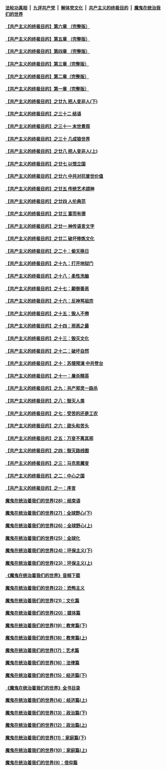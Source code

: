 

####  [法轮功真相](../../../../basic/blob/master/README.md?t=04222131) &nbsp;|&nbsp; [九评共产党](../../../../9ping.md/blob/master/README.md?t=04222131) &nbsp;|&nbsp; [解体党文化](../../../../jtdwh.md/blob/master/README.md?t=04222131)  &nbsp;|&nbsp; [共产主义的终极目的](../../../../gczydzjmd.md/blob/master/README.md?t=04222131) &nbsp;|&nbsp; [魔鬼在统治我们的世界](../../../../mgztzwmdsj.md/blob/master/README.md?t=04222131) 

#### [【共产主义的终极目的】第六章 （完整版）](../pages/nsc422/n11428913.md?t=04222131) 

#### [【共产主义的终极目的】第五章 （完整版）](../pages/nsc422/n11428912.md?t=04222131) 

#### [【共产主义的终极目的】第四章 （完整版）](../pages/nsc422/n11428907.md?t=04222131) 

#### [【共产主义的终极目的】第三章（完整版）](../pages/nsc422/n11428848.md?t=04222131) 

#### [【共产主义的终极目的】第二章（完整版）](../pages/nsc422/n11428831.md?t=04222131) 

#### [【共产主义的终极目的】第一章（完整版）](../pages/nsc422/n11417651.md?t=04222131) 

#### [【共产主义的终极目的】之廿九 把人变非人(下)](../pages/nsc422/n11344140.md?t=04222131) 

#### [【共产主义的终极目的】之三十二 结语](../pages/nsc422/n11360535.md?t=04222131) 

#### [【共产主义的终极目的】之三十一 末世景观](../pages/nsc422/n11351129.md?t=04222131) 

#### [【共产主义的终极目的】之三十 几成狼世界](../pages/nsc422/n11348280.md?t=04222131) 

#### [【共产主义的终极目的】之廿八 把人变非人(上)](../pages/nsc422/n11340492.md?t=04222131) 

#### [【共产主义的终极目的】之廿七 以恨立国](../pages/nsc422/n11336944.md?t=04222131) 

#### [【共产主义的终极目的】之廿六 中共对抗普世价值](../pages/nsc422/n11324785.md?t=04222131) 

#### [【共产主义的终极目的】之廿五 传统艺术颂神](../pages/nsc422/n11296396.md?t=04222131) 

#### [【共产主义的终极目的】之廿四 人伦典范](../pages/nsc422/n11296397.md?t=04222131) 

#### [【共产主义的终极目的】之廿三 富而有德](../pages/nsc422/n11283598.md?t=04222131) 

#### [【共产主义的终极目的】之廿一 神传语言文字](../pages/nsc422/n11263265.md?t=04222131) 

#### [【共产主义的终极目的】之廿二 破坏修炼文化](../pages/nsc422/n11245728.md?t=04222131) 

#### [【共产主义的终极目的】之二十：偷天换日](../pages/nsc422/n11238846.md?t=04222131) 

#### [【共产主义的终极目的】之十九：打开地狱门](../pages/nsc422/n11206376.md?t=04222131) 

#### [【共产主义的终极目的】之十八：柔性洗脑](../pages/nsc422/n11199994.md?t=04222131) 

#### [【共产主义的终极目的】之十七：颠倒善恶](../pages/nsc422/n11179782.md?t=04222131) 

#### [【共产主义的终极目的】之十六：反神骂祖宗](../pages/nsc422/n11166798.md?t=04222131) 

#### [【共产主义的终极目的】之十五：毁人不倦](../pages/nsc422/n11166792.md?t=04222131) 

#### [【共产主义的终极目的】之十四：邪恶之最](../pages/nsc422/n11150249.md?t=04222131) 

#### [【共产主义的终极目的】之十三：毁灭文化](../pages/nsc422/n11135227.md?t=04222131) 

#### [【共产主义的终极目的】之十二：破坏自然](../pages/nsc422/n11135214.md?t=04222131) 

#### [【共产主义的终极目的】之十：苏俄预演 中共登台](../pages/nsc422/n11118424.md?t=04222131) 

#### [【共产主义的终极目的】之十一：屠杀精英](../pages/nsc422/n11118442.md?t=04222131) 

#### [【共产主义的终极目的】之九：共产邪灵一路杀](../pages/nsc422/n11114139.md?t=04222131) 

#### [【共产主义的终极目的】之八：毁灭人类](../pages/nsc422/n11108503.md?t=04222131) 

#### [【共产主义的终极目的】之七：受苦的还是工农](../pages/nsc422/n11101809.md?t=04222131) 

#### [【共产主义的终极目的】之六：甜头和苦头](../pages/nsc422/n11096971.md?t=04222131) 

#### [【共产主义的终极目的】之五：万变不离其邪](../pages/nsc422/n11091285.md?t=04222131) 

#### [【共产主义的终极目的】之四：毁灭路线图](../pages/nsc422/n11086284.md?t=04222131) 

#### [【共产主义的终极目的】之三：马克思魔变](../pages/nsc422/n11061941.md?t=04222131) 

#### [【共产主义的终极目的】之二：中心之国](../pages/nsc422/n11047728.md?t=04222131) 

#### [【共产主义的终极目的】之一：序言](../pages/nsc422/n11086077.md?t=04222131) 

#### [魔鬼在统治着我们的世界(28)：结束语](../pages/nsc422/n10936246.md?t=04222131) 

#### [魔鬼在统治着我们的世界(27)：全球野心(下)](../pages/nsc422/n10928319.md?t=04222131) 

#### [魔鬼在统治着我们的世界(26)：全球野心(上)](../pages/nsc422/n10900318.md?t=04222131) 

#### [魔鬼在统治着我们的世界(25)：全球化](../pages/nsc422/n10788205.md?t=04222131) 

#### [魔鬼在统治着我们的世界(24)：环保主义(下)](../pages/nsc422/n10695307.md?t=04222131) 

#### [魔鬼在统治着我们的世界(23)：环保主义(上)](../pages/nsc422/n10688613.md?t=04222131) 

#### [《魔鬼在统治着我们的世界》音频下载](../pages/nsc422/n10635553.md?t=04222131) 

#### [魔鬼在统治着我们的世界(22)：恐怖主义](../pages/nsc422/n10614727.md?t=04222131) 

#### [魔鬼在统治着我们的世界(21)：文化篇](../pages/nsc422/n10597706.md?t=04222131) 

#### [魔鬼在统治着我们的世界(20)：媒体篇](../pages/nsc422/n10586579.md?t=04222131) 

#### [魔鬼在统治着我们的世界(19)：教育篇(下)](../pages/nsc422/n10564808.md?t=04222131) 

#### [魔鬼在统治着我们的世界(18)：教育篇(上)](../pages/nsc422/n10526970.md?t=04222131) 

#### [魔鬼在统治着我们的世界(17)：艺术篇](../pages/nsc422/n10499093.md?t=04222131) 

#### [魔鬼在统治着我们的世界(16)：法律篇](../pages/nsc422/n10485969.md?t=04222131) 

#### [魔鬼在统治着我们的世界(15)：经济篇(下)](../pages/nsc422/n10469975.md?t=04222131) 

#### [《魔鬼在统治着我们的世界》全书目录](../pages/nsc422/n10464261.md?t=04222131) 

#### [魔鬼在统治着我们的世界(14)：经济篇(上)](../pages/nsc422/n10457370.md?t=04222131) 

#### [魔鬼在统治着我们的世界(13)：政治篇(下)](../pages/nsc422/n10448270.md?t=04222131) 

#### [魔鬼在统治着我们的世界(12)：政治篇(上)](../pages/nsc422/n10444576.md?t=04222131) 

#### [魔鬼在统治着我们的世界(11)：家庭篇(下)](../pages/nsc422/n10440961.md?t=04222131) 

#### [魔鬼在统治着我们的世界(10)：家庭篇(上)](../pages/nsc422/n10435448.md?t=04222131) 

#### [魔鬼在统治着我们的世界(9)：信仰篇](../pages/nsc422/n10432159.md?t=04222131) 

